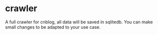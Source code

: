 # crawler
A full crawler for cnblog, all data will be saved in sqlitedb.
You can make small changes to be adapted to your use case.